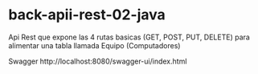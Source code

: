 # back-apii-rest-02-java
Api Rest que expone las 4 rutas basicas (GET, POST, PUT, DELETE) para alimentar una tabla llamada Equipo (Computadores)

Swagger
http://localhost:8080/swagger-ui/index.html